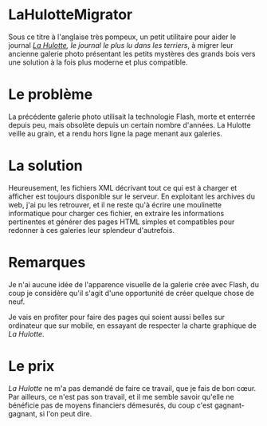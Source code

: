 # LaHulotteMigrator

Sous ce titre à l'anglaise très pompeux, un petit utilitaire pour aider le journal *[La Hulotte](https://www.lahulotte.fr), le journal le plus lu dans les terriers*, à migrer leur ancienne galerie photo présentant les petits mystères des grands bois vers une solution à la fois plus moderne et plus compatible.

# Le problème

La précédente galerie photo utilisait la technologie Flash, morte et enterrée depuis peu, mais obsolète depuis un certain nombre d'années. La Hulotte veille au grain, et a rendu hors ligne la page menant aux galeries.

# La solution

Heureusement, les fichiers XML décrivant tout ce qui est à charger et afficher est toujours disponible sur le serveur. En exploitant les archives du web, j'ai pu les retrouver, et il ne reste qu'à écrire une moulinette informatique pour charger ces fichier, en extraire les informations pertinentes et générer des pages HTML simples et compatibles pour redonner à ces galeries leur splendeur d'autrefois.

# Remarques

Je n'ai aucune idée de l'apparence visuelle de la galerie crée avec Flash, du coup je considère qu'il s'agit d'une opportunité de créer quelque chose de neuf.

Je vais en profiter pour faire des pages qui soient aussi belles sur ordinateur que sur mobile, en essayant de respecter la charte graphique de *La Hulotte*.

# Le prix

*La Hulotte* ne m'a pas demandé de faire ce travail, que je fais de bon cœur. Par ailleurs, ce n'est pas son travail, et il me semble savoir qu'elle ne bénéficie pas de moyens financiers démesurés, du coup c'est gagnant-gagnant, si l'on peut dire.